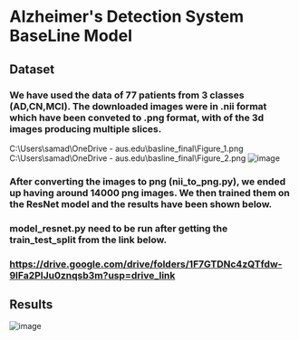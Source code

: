 # Alzheimer's Detection System BaseLine Model
## Dataset
### We have used the data of 77 patients from 3 classes (AD,CN,MCI). The downloaded images were in .nii format which have been conveted to .png format, with of the 3d images producing multiple slices.
C:\Users\samad\OneDrive - aus.edu\basline_final\Figure_1.png
C:\Users\samad\OneDrive - aus.edu\basline_final\Figure_2.png
![image](https://github.com/user-attachments/assets/76851daf-a3e7-4206-9b31-abf0eb38d335)

### After converting the images to png (nii_to_png.py), we ended up having around 14000 png images. We then trained them on the ResNet model and the results have been shown below.
### model_resnet.py need to be run after getting the train_test_split from the link below.
### https://drive.google.com/drive/folders/1F7GTDNc4zQTfdw-9lFa2PIJu0znqsb3m?usp=drive_link
## Results
![image](https://github.com/user-attachments/assets/fc2654a8-494f-4c8e-ae58-f9b4640c516c)
